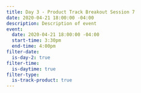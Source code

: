 ```yaml
---
title: Day 3 - Product Track Breakout Session 7
date: 2020-04-21 18:00:00 -04:00
description: Description of event
event:
  date: 2020-04-21 18:00:00 -04:00
  start-time: 3:30pm
  end-time: 4:00pm
filter-date:
  is-day-2: true
filter-time:
  is-daytime: true
filter-type:
  is-track-product: true
---
```


